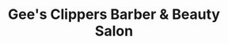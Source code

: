 ---
title: "Gee's Clippers Barber & Beauty Salon"
url: /milwaukee/gees-clippers-barber-and-beauty-salon/
shop: hairdresser
---